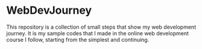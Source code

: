 # WebDevJourney
This repository is a collection of small steps that show my web development journey. It is my sample codes that I made in the online web development course I follow, starting from the simplest and continuing.
